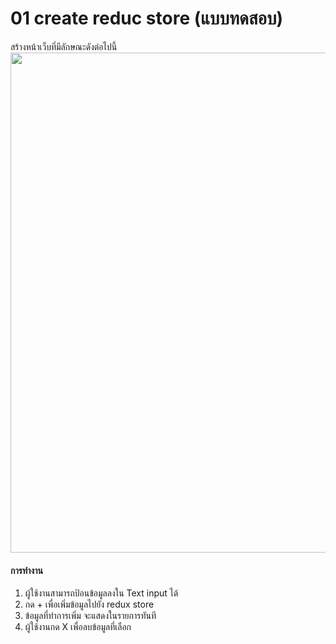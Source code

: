 # 01 create reduc store (แบบทดสอบ)

สร้างหน้าเว็บที่มีลักษณะดังต่อไปนี้
<img src="https://imgur.com/98CKPtf.jpg" height="800" />
<br />
#### การทำงาน
1. ผู้ใช้งานสามารถป้อนข้อมูลลงใน Text input ได้
2. กด + เพื่อเพิ่มข้อมูลไปยัง redux store
3. ข้อมูลที่ทำการเพิ่ม จะแสดงในรายการทันที
4. ผู้ใช้งานกด X เพื่อลบข้อมูลที่เลือก

